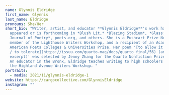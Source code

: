 ```yaml
---
name: Glynnis Eldridge
first_name: Glynnis
last_name: Eldridge
pronouns: She/Her
short_bio: "Writer, artist, and educator **Glynnis Eldridge**'s work has
  appeared or is forthcoming in *Blush Lit,* *Blazing Stadium*, *Glass: A
  Journal of Poetry*, poets.org, and others. She is a Pushcart Prize Nominee, a
  member of the Lighthouse Writers Workshop, and a recipient of an Academy of
  American Poets Colleges & Universities Prize. Her poem '[to allow it to happen
  / to tolerate](https://issuu.com/quarto-mag/docs/quarto_final/56) (an
  excerpt)' was selected by Jenny Zhang for the Quarto Nonfiction Prize in 2018.
  An educator in the Bronx, Eldridge teaches writing to high schoolers and leads
  the Highland Avenue Writers Workshop. "
portraits:
  - media: 2021/11/glynnis-eldridge-1
website: https://cargocollective.com/GlynnisEldridge
instagram: ""
---
```

